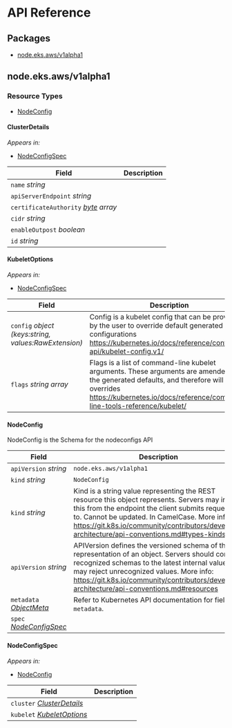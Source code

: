 # API Reference

## Packages
- [node.eks.aws/v1alpha1](#nodeeksawsv1alpha1)


## node.eks.aws/v1alpha1


### Resource Types
- [NodeConfig](#nodeconfig)



#### ClusterDetails





_Appears in:_
- [NodeConfigSpec](#nodeconfigspec)

| Field | Description |
| --- | --- |
| `name` _string_ |  |
| `apiServerEndpoint` _string_ |  |
| `certificateAuthority` _[byte](https://kubernetes.io/docs/reference/generated/kubernetes-api/v1.29/#byte-v1-meta) array_ |  |
| `cidr` _string_ |  |
| `enableOutpost` _boolean_ |  |
| `id` _string_ |  |


#### KubeletOptions





_Appears in:_
- [NodeConfigSpec](#nodeconfigspec)

| Field | Description |
| --- | --- |
| `config` _object (keys:string, values:RawExtension)_ | Config is a kubelet config that can be provided by the user to override default generated configurations https://kubernetes.io/docs/reference/config-api/kubelet-config.v1/ |
| `flags` _string array_ | Flags is a list of command-line kubelet arguments. These arguments are amended to the generated defaults, and therefore will act as overrides https://kubernetes.io/docs/reference/command-line-tools-reference/kubelet/ |


#### NodeConfig



NodeConfig is the Schema for the nodeconfigs API



| Field | Description |
| --- | --- |
| `apiVersion` _string_ | `node.eks.aws/v1alpha1`
| `kind` _string_ | `NodeConfig`
| `kind` _string_ | Kind is a string value representing the REST resource this object represents. Servers may infer this from the endpoint the client submits requests to. Cannot be updated. In CamelCase. More info: https://git.k8s.io/community/contributors/devel/sig-architecture/api-conventions.md#types-kinds |
| `apiVersion` _string_ | APIVersion defines the versioned schema of this representation of an object. Servers should convert recognized schemas to the latest internal value, and may reject unrecognized values. More info: https://git.k8s.io/community/contributors/devel/sig-architecture/api-conventions.md#resources |
| `metadata` _[ObjectMeta](https://kubernetes.io/docs/reference/generated/kubernetes-api/v1.29/#objectmeta-v1-meta)_ | Refer to Kubernetes API documentation for fields of `metadata`. |
| `spec` _[NodeConfigSpec](#nodeconfigspec)_ |  |


#### NodeConfigSpec





_Appears in:_
- [NodeConfig](#nodeconfig)

| Field | Description |
| --- | --- |
| `cluster` _[ClusterDetails](#clusterdetails)_ |  |
| `kubelet` _[KubeletOptions](#kubeletoptions)_ |  |


